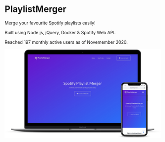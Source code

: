 # PlaylistMerger

Merge your favourite Spotify playlists easily!

Built using Node.js, jQuery, Docker & Spotify Web API.

Reached 197 monthly active users as of Novemember 2020.

![alt text](./img/mockup.png)
